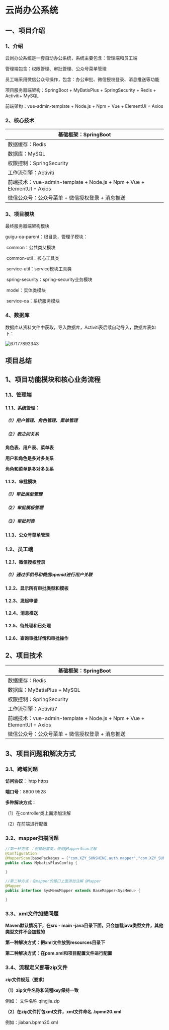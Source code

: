 # 云尚办公系统

## 一、项目介绍

### 1、介绍

云尚办公系统是一套自动办公系统，系统主要包含：管理端和员工端

管理端包含：权限管理、审批管理、公众号菜单管理

员工端采用微信公众号操作，包含：办公审批、微信授权登录、消息推送等功能



项目服务器端架构：SpringBoot + MyBatisPlus + SpringSecurity + Redis + Activiti+ MySQL

前端架构：vue-admin-template + Node.js + Npm + Vue + ElementUI + Axios



### 2、核心技术

| 基础框架：SpringBoot                                         |
| ------------------------------------------------------------ |
| 数据缓存：Redis                                              |
| 数据库：MySQL                                                |
| 权限控制：SpringSecurity                                     |
| 工作流引擎：Activiti                                         |
| 前端技术：vue-admin-template + Node.js + Npm + Vue + ElementUI + Axios |
| 微信公众号：公众号菜单 + 微信授权登录 + 消息推送             |



### 3、项目模块

最终服务器端架构模块

guigu-oa-parent：根目录，管理子模块：

​	common：公共类父模块

​		common-util：核心工具类

​		service-util：service模块工具类

​		spring-security：spring-security业务模块

​	model：实体类模块

​	service-oa：系统服务模块



### 4、数据库

数据库从资料文件中获取，导入数据库，Activiti表后续自动导入，数据库表如下：

![67177892343](README/1671778923438.png)

## 项目总结

## 1、项目功能模块和核心业务流程

### 1.1、管理端

#### 1.1.1、系统管理：

##### （1）用户管理、角色管理、菜单管理

##### （2）表之间关系

**角色表、用户表、菜单表**

**用户和角色是多对多关系**

**角色和菜单是多对多关系**

#### 1.1.2、审批模块

##### （1）审批类型管理

##### （2）审批模板管理

##### （3）审批列表

#### 1.1.3、公众号菜单管理



### 1.2、员工端

#### 1.2.1、微信授权登录

##### （1）通过手机号和微信openid进行用户关联

#### 1.2.2、显示所有审批类型和模板

#### 1.2.3、发起申请

#### 1.2.4、消息推送

#### 1.2.5、待处理和已处理

#### 1.2.6、查询审批详情和审批操作



## 2、项目技术

| 基础框架：SpringBoot                                         |
| ------------------------------------------------------------ |
| 数据缓存：Redis                                              |
| 数据库：MyBatisPlus + MySQL                                  |
| 权限控制：SpringSecurity                                     |
| 工作流引擎：Activiti7                                        |
| 前端技术：vue-admin-template + Node.js + Npm + Vue + ElementUI + Axios |
| 微信公众号：公众号菜单 + 微信授权登录 + 消息推送             |



## 3、项目问题和解决方式

### 3.1、跨域问题

**访问协议**： http   https

**端口号**：8800  9528

**多种解决方式：**

（1）在controller类上面添加注解

（2）在前端进行配置



### 3.2、mapper扫描问题

```java
//第一种方式 ：创建配置类，使用@MapperScan注解
@Configuration
@MapperScan(basePackages = {"com.XZY_SUNSHINE.auth.mapper","com.XZY_SUNSHIN.process.mapper","com.XZY_SUNSHIN.wechat.mapper"})
public class MybatisPlusConfig {

}

//第二种方式：在mapper的接口上面添加注解 @Mapper
@Mapper
public interface SysMenuMapper extends BaseMapper<SysMenu> {
    
}
```



### 3.3、xml文件加载问题

**Maven默认情况下，在src - main -java目录下面，只会加载java类型文件，其他类型文件不会加载的**

**第一种解决方式：把xml文件放到resources目录下**

**第二种解决方式：在pom.xml和项目配置文件进行配置**



### 3.4、流程定义部署zip文件

**zip文件规范（要求）**

**（1）zip文件名称和流程key保持一致**  

例如：<process id="qingjia" isExecutable="true"> 文件名称 qingjia.zip

**（2）在zip文件打包xml文件，xml文件命名 .bpmn20.xml**

例如：jiaban.bpmn20.xml
